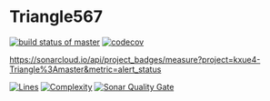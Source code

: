 # Triangle567
[![build status of master](https://travis-ci.org/kxue4/Triangle567.svg?branch=master)](https://travis-ci.org/kxue4/Triangle567) [![codecov](https://codecov.io/gh/kxue4/Triangle567/branch/code-coverage/graph/badge.svg)](https://codecov.io/gh/kxue4/Triangle567)

https://sonarcloud.io/api/project_badges/measure?project=kxue4-Triangle%3Amaster&metric=alert_status

[![Lines](https://sonarcloud.io/api/project_badges/measure?project=kxue4-Triangle%3Amaster&metric=ncloc)](https://sonarcloud.io/organizations/kxue4/projects)
[![Complexity](https://sonarcloud.io/api/badges/measure?key=kxue4:sonarcloud&metric=complexity)](https://sonarcloud.io/organizations/kxue4/projects)
[![Sonar Quality Gate](https://sonarcloud.io/api/badges/gate?key=kxue4:sonarcloud)](https://sonarcloud.io/organizations/kxue4/projects)
